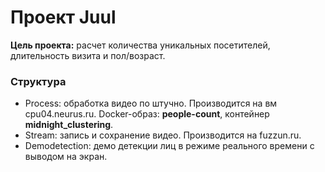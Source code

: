 # Проект Juul

**Цель проекта:** расчет количества уникальных посетителей, длительность
визита и пол/возраст.

### Структура

- Process: обработка видео по штучно. Производится на вм cpu04.neurus.ru. Docker-образ: **people-count**, контейнер **midnight_clustering**.
- Stream: запись и сохранение видео. Производится на fuzzun.ru.
- Demodetection: демо детекции лиц в режиме реального времени с выводом на экран.

